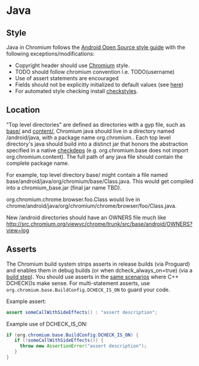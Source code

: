# Java

## Style

Java in Chromium follows the [Android Open Source style guide](http://source.android.com/source/code-style.html) with the following exceptions/modifications:
* Copyright header should use [Chromium](https://sites.google.com/a/chromium.org/dev/developers/coding-style) style.
* TODO should follow chromium convention i.e. TODO(username)
* Use of assert statements are encouraged
* Fields should not be explicitly initialized to default values (see [here](https://groups.google.com/a/chromium.org/forum/#!searchin/chromium-dev/initialize/chromium-dev/ylbLOvLs0bs/uVGEn64wEAAJ))
* For automated style checking install [checkstyles](https://sites.google.com/a/chromium.org/dev/developers/checkstyle).

## Location

"Top level directories" are defined as directories with a gyp file, such as [base/](http://src.chromium.org/viewvc/chrome/trunk/src/base/) and [content/](http://src.chromium.org/viewvc/chrome/trunk/src/content/), Chromium java should live in a directory named <top level directory>/android/java, with a package name org.chromium.<top level directory>.  Each top level directory's java should build into a distinct jar that honors the abstraction specified in a native [checkdeps](http://src.chromium.org/svn/trunk/src/tools/checkdeps/checkdeps.py) (e.g. org.chromium.base does not import org.chromium.content).  The full path of any java file should contain the complete package name.

For example, top level directory base/ might contain a file named base/android/java/org/chromium/base/Class.java.  This would get compiled into a chromium_base.jar (final jar name TBD).

org.chromium.chrome.browser.foo.Class would live in chrome/android/java/org/chromium/chrome/browser/foo/Class.java.

New <top level directory>/android directories should have an OWNERS file much like http://src.chromium.org/viewvc/chrome/trunk/src/base/android/OWNERS?view=log

## Asserts

The Chromium build system strips asserts in release builds (via Proguard) and enables them in debug builds (or when dcheck_always_on=true) (via a [build step](https://codereview.chromium.org/2517203002)). You should use asserts in the [same scenarios](https://chromium.googlesource.com/chromium/src/+/master/styleguide/c++/c++.md#CHECK_DCHECK_and-NOTREACHED) where C++ DCHECK()s make sense. For multi-statement asserts, use `org.chromium.base.BuildConfig.DCHECK_IS_ON` to guard your code.

Example assert:

```java
assert someCallWithSideEffects() : "assert description";
```

Example use of DCHECK_IS_ON:

```java
if (org.chromium.base.BuildConfig.DCHECK_IS_ON) {
   if (!someCallWithSideEffects()) {
     throw new AssertionError("assert description");
   }
}
```
